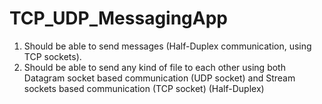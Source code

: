 # TCP_UDP_MessagingApp
1. Should be able to send messages (​Half-Duplex​ communication, using TCP sockets).  
2. Should be able to send ​any kind​ of file to each other using both Datagram socket based communication (UDP socket) and Stream sockets based communication (TCP socket) (​Half-Duplex​)
